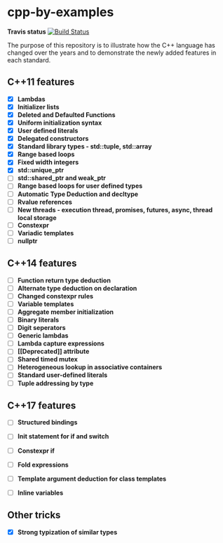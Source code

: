 # cpp-by-examples

**Travis status** [![Build Status](https://travis-ci.org/Ju57iCe/cpp-by-examples.svg?branch=master)](https://travis-ci.org/Ju57iCe/cpp-by-examples)

The purpose of this repository is to illustrate how the C++ language has changed over the years and to demonstrate the newly added features in each standard.

## C++11 features

- [X] **Lambdas**
- [X] **Initializer lists**
- [X] **Deleted and Defaulted Functions**
- [X] **Uniform initialization syntax**
- [X] **User defined literals**
- [X] **Delegated constructоrs**
- [X] **Standard library types - std::tuple, std::array**
- [X] **Range based loops**
- [X] **Fixed width integers**
- [X] **std::unique_ptr**
- [ ] **std::shared_ptr and weak_ptr**
- [ ] **Range based loops for user defined types**
- [ ] **Automatic Type Deduction and decltype**
- [ ] **Rvalue references**
- [ ] **New threads - execution thread, promises, futures, async, thread local storage**
- [ ] **Constexpr**
- [ ] **Variadic templates**
- [ ] **nullptr**

## C++14 features

- [ ] **Function return type deduction**
- [ ] **Alternate type deduction on declaration**
- [ ] **Changed constexpr rules**
- [ ] **Variable templates**
- [ ] **Aggregate member initialization**
- [ ] **Binary literals**
- [ ] **Digit seperators**
- [ ] **Generic lambdas**
- [ ] **Lambda capture expressions**
- [ ] **[[Deprecated]] attribute**
- [ ] **Shared timed mutex**
- [ ] **Heterogeneous lookup in associative containers**
- [ ] **Standard user-defined literals**
- [ ] **Tuple addressing by type**

## C++17 features
- [ ] **Structured bindings**
- [ ] **Init statement for if and switch**
- [ ] **Constexpr if**
- [ ] **Fold expressions**
- [ ] **Template argument deduction for class templates**
- [ ] **Inline variables**


## Other tricks

- [x] **Strong typization of similar types**